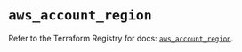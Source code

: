 # `aws_account_region`

Refer to the Terraform Registry for docs: [`aws_account_region`](https://registry.terraform.io/providers/hashicorp/aws/5.64.0/docs/resources/account_region).
